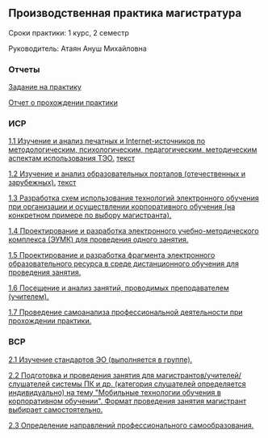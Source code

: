 ## Производственная практика магистратура
Сроки практики: 1 курс, 2 семестр

Руководитель: Атаян Ануш Михайловна
### Отчеты
[Задание на практику](https://github.com/polinalazebnikova/Practice-mag-1-2023-may/blob/master/%D0%97%D0%B0%D0%B4%D0%B0%D0%BD%D0%B8%D0%B5_%D0%BF%D0%B5%D0%B4%D0%B0%D0%B3%D0%BE%D0%B3%D0%B8%D1%87%D0%B5%D1%81%D0%BA%D0%B0%D1%8F%20(1%20%D0%BA%D1%83%D1%80%D1%81).docx)

[Отчет о прохождении практики](https://github.com/polinalazebnikova/Practice-mag-1-2023-may/blob/master/%D0%9E%D1%82%D1%87%D0%B5%D1%82_%D0%BF%D0%B5%D0%B4%D0%B0%D0%B3%D0%BE%D0%B3%D0%B8%D1%87%D0%B5%D1%81%D0%BA%D0%B0%D1%8F%20(1%20%D0%BA%D1%83%D1%80%D1%81).docx)
### ИСР
[1.1 Изучение и анализ печатных и Internet-источников по методологическим, психологическим, педагогическим, методическим аспектам использования ТЭО.](https://github.com/polinalazebnikova/Practice-mag-1-2023-may/blob/master/%D0%97%D0%B0%D0%B4%D0%B0%D0%BD%D0%B8%D1%8F/%D0%9B%D0%B0%D0%B7%D0%B5%D0%B1%D0%BD%D0%B8%D0%BA%D0%BE%D0%B2%D0%B0%20%D0%9F%D0%BE%D0%BB%D0%B8%D0%BD%D0%B0%20%D0%98%D0%A1%D0%A0%201%20%D1%81%D0%BF%D0%B8%D1%81%D0%BE%D0%BA.docx)
[текст](https://github.com/polinalazebnikova/Practice-mag-1-2023-may/blob/master/%D0%97%D0%B0%D0%B4%D0%B0%D0%BD%D0%B8%D1%8F/%D0%9B%D0%B0%D0%B7%D0%B5%D0%B1%D0%BD%D0%B8%D0%BA%D0%BE%D0%B2%D0%B0%20%D0%9F%D0%BE%D0%BB%D0%B8%D0%BD%D0%B0%20%D0%98%D0%A1%D0%A0%201%20%D1%82%D0%B5%D0%BA%D1%81%D1%82.docx)

[1.2 Изучение и анализ образовательных порталов (отечественных и зарубежных).](https://github.com/polinalazebnikova/Practice-mag-1-2023-may/blob/master/%D0%97%D0%B0%D0%B4%D0%B0%D0%BD%D0%B8%D1%8F/%D0%9B%D0%B0%D0%B7%D0%B5%D0%B1%D0%BD%D0%B8%D0%BA%D0%BE%D0%B2%D0%B0%20%D0%9F%D0%BE%D0%BB%D0%B8%D0%BD%D0%B0%20%D0%98%D0%A1%D0%A0%202%20%D1%81%D0%BF%D0%B8%D1%81%D0%BE%D0%BA.docx)
[текст](https://github.com/polinalazebnikova/Practice-mag-1-2023-may/blob/master/%D0%97%D0%B0%D0%B4%D0%B0%D0%BD%D0%B8%D1%8F/%D0%9B%D0%B0%D0%B7%D0%B5%D0%B1%D0%BD%D0%B8%D0%BA%D0%BE%D0%B2%D0%B0%20%D0%9F%D0%BE%D0%BB%D0%B8%D0%BD%D0%B0%20%D0%98%D0%A1%D0%A0%202%20%D1%82%D0%B5%D0%BA%D1%81%D1%82.docx)

[1.3 Разработка схем использования технологий электронного обучения при организации и осуществлении корпоративного обучения (на конкретном примере по выбору магистранта).](https://github.com/polinalazebnikova/Practice-mag-1-2023-may/blob/master/%D0%97%D0%B0%D0%B4%D0%B0%D0%BD%D0%B8%D1%8F/%D0%9B%D0%B0%D0%B7%D0%B5%D0%B1%D0%BD%D0%B8%D0%BA%D0%BE%D0%B2%D0%B0%20%D0%9F%D0%BE%D0%BB%D0%B8%D0%BD%D0%B0%20%D0%98%D0%A1%D0%A0%203.docx)

[1.4 Проектирование и разработка электронного учебно-методического комплекса (ЭУМК) для проведения одного  занятия.](https://github.com/polinalazebnikova/Practice-mag-1-2023-may/blob/master/%D0%97%D0%B0%D0%B4%D0%B0%D0%BD%D0%B8%D1%8F/%D0%9B%D0%B0%D0%B7%D0%B5%D0%B1%D0%BD%D0%B8%D0%BA%D0%BE%D0%B2%D0%B0%20%D0%9F%D0%BE%D0%BB%D0%B8%D0%BD%D0%B0%20%D0%98%D0%A1%D0%A0%204.docx)

[1.5 Проектирование и разработка фрагмента электронного образовательного ресурса в среде дистанционного обучения для проведения занятия.](https://github.com/polinalazebnikova/Practice-mag-1-2023-may/blob/master/%D0%97%D0%B0%D0%B4%D0%B0%D0%BD%D0%B8%D1%8F/%D0%9B%D0%B0%D0%B7%D0%B5%D0%B1%D0%BD%D0%B8%D0%BA%D0%BE%D0%B2%D0%B0%20%D0%9F%D0%BE%D0%BB%D0%B8%D0%BD%D0%B0%20%D0%98%D0%A1%D0%A0%205.docx)

[1.6 Посещение и анализ занятий, проводимых преподавателем (учителем).](https://github.com/polinalazebnikova/Practice-mag-1-2023-may/blob/master/%D0%97%D0%B0%D0%B4%D0%B0%D0%BD%D0%B8%D1%8F/%D0%9B%D0%B0%D0%B7%D0%B5%D0%B1%D0%BD%D0%B8%D0%BA%D0%BE%D0%B2%D0%B0%20%D0%9F%D0%BE%D0%BB%D0%B8%D0%BD%D0%B0%20%D0%98%D0%A1%D0%A0%206.docx)

[1.7 Проведение самоанализа профессиональной деятельности при прохождении практики.](https://github.com/polinalazebnikova/Practice-mag-1-2023-may/blob/master/%D0%97%D0%B0%D0%B4%D0%B0%D0%BD%D0%B8%D1%8F/%D0%9B%D0%B0%D0%B7%D0%B5%D0%B1%D0%BD%D0%B8%D0%BA%D0%BE%D0%B2%D0%B0%20%D0%9F%D0%BE%D0%BB%D0%B8%D0%BD%D0%B0%20%D0%98%D0%A1%D0%A0%207.docx)

### ВСР

[2.1 Изучение стандартов ЭО (выполняется в группе).](https://github.com/polinalazebnikova/Practice-mag-1-2023-may/blob/master/%D0%97%D0%B0%D0%B4%D0%B0%D0%BD%D0%B8%D1%8F/%D0%9B%D0%B0%D0%B7%D0%B5%D0%B1%D0%BD%D0%B8%D0%BA%D0%BE%D0%B2%D0%B0%20%D0%9F%D0%BE%D0%BB%D0%B8%D0%BD%D0%B0%20%D0%92%D0%A1%D0%A0%201.pdf)

[2.2 Подготовка и проведения занятия для магистрантов/учителей/слушателей системы ПК и др. (категория слушателей определяется индивидуально) на тему "Мобильные технологии обучения в корпоративном обучении". Формат проведения занятия магистрант выбирает самостоятельно.](https://github.com/polinalazebnikova/Practice-mag-1-2023-may/blob/master/%D0%97%D0%B0%D0%B4%D0%B0%D0%BD%D0%B8%D1%8F/%D0%9B%D0%B0%D0%B7%D0%B5%D0%B1%D0%BD%D0%B8%D0%BA%D0%BE%D0%B2%D0%B0%20%D0%9F%D0%BE%D0%BB%D0%B8%D0%BD%D0%B0%20%D0%92%D0%A1%D0%A0%202.docx)

[2.3 Определение направлений профессионального самообразования.](https://github.com/polinalazebnikova/Practice-mag-1-2023-may/blob/master/%D0%97%D0%B0%D0%B4%D0%B0%D0%BD%D0%B8%D1%8F/%D0%9B%D0%B0%D0%B7%D0%B5%D0%B1%D0%BD%D0%B8%D0%BA%D0%BE%D0%B2%D0%B0%20%D0%9F%D0%BE%D0%BB%D0%B8%D0%BD%D0%B0%20%D0%92%D0%A1%D0%A0%203.docx)
